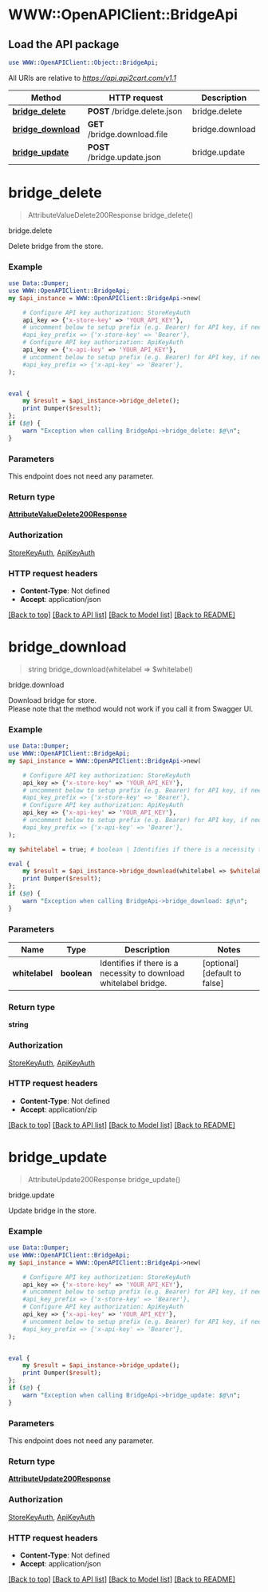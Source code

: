 # WWW::OpenAPIClient::BridgeApi

## Load the API package
```perl
use WWW::OpenAPIClient::Object::BridgeApi;
```

All URIs are relative to *https://api.api2cart.com/v1.1*

Method | HTTP request | Description
------------- | ------------- | -------------
[**bridge_delete**](BridgeApi.md#bridge_delete) | **POST** /bridge.delete.json | bridge.delete
[**bridge_download**](BridgeApi.md#bridge_download) | **GET** /bridge.download.file | bridge.download
[**bridge_update**](BridgeApi.md#bridge_update) | **POST** /bridge.update.json | bridge.update


# **bridge_delete**
> AttributeValueDelete200Response bridge_delete()

bridge.delete

Delete bridge from the store.

### Example
```perl
use Data::Dumper;
use WWW::OpenAPIClient::BridgeApi;
my $api_instance = WWW::OpenAPIClient::BridgeApi->new(

    # Configure API key authorization: StoreKeyAuth
    api_key => {'x-store-key' => 'YOUR_API_KEY'},
    # uncomment below to setup prefix (e.g. Bearer) for API key, if needed
    #api_key_prefix => {'x-store-key' => 'Bearer'},
    # Configure API key authorization: ApiKeyAuth
    api_key => {'x-api-key' => 'YOUR_API_KEY'},
    # uncomment below to setup prefix (e.g. Bearer) for API key, if needed
    #api_key_prefix => {'x-api-key' => 'Bearer'},
);


eval {
    my $result = $api_instance->bridge_delete();
    print Dumper($result);
};
if ($@) {
    warn "Exception when calling BridgeApi->bridge_delete: $@\n";
}
```

### Parameters
This endpoint does not need any parameter.

### Return type

[**AttributeValueDelete200Response**](AttributeValueDelete200Response.md)

### Authorization

[StoreKeyAuth](../README.md#StoreKeyAuth), [ApiKeyAuth](../README.md#ApiKeyAuth)

### HTTP request headers

 - **Content-Type**: Not defined
 - **Accept**: application/json

[[Back to top]](#) [[Back to API list]](../README.md#documentation-for-api-endpoints) [[Back to Model list]](../README.md#documentation-for-models) [[Back to README]](../README.md)

# **bridge_download**
> string bridge_download(whitelabel => $whitelabel)

bridge.download

Download bridge for store.</br>Please note that the method would not work if you call it from Swagger UI.

### Example
```perl
use Data::Dumper;
use WWW::OpenAPIClient::BridgeApi;
my $api_instance = WWW::OpenAPIClient::BridgeApi->new(

    # Configure API key authorization: StoreKeyAuth
    api_key => {'x-store-key' => 'YOUR_API_KEY'},
    # uncomment below to setup prefix (e.g. Bearer) for API key, if needed
    #api_key_prefix => {'x-store-key' => 'Bearer'},
    # Configure API key authorization: ApiKeyAuth
    api_key => {'x-api-key' => 'YOUR_API_KEY'},
    # uncomment below to setup prefix (e.g. Bearer) for API key, if needed
    #api_key_prefix => {'x-api-key' => 'Bearer'},
);

my $whitelabel = true; # boolean | Identifies if there is a necessity to download whitelabel bridge.

eval {
    my $result = $api_instance->bridge_download(whitelabel => $whitelabel);
    print Dumper($result);
};
if ($@) {
    warn "Exception when calling BridgeApi->bridge_download: $@\n";
}
```

### Parameters

Name | Type | Description  | Notes
------------- | ------------- | ------------- | -------------
 **whitelabel** | **boolean**| Identifies if there is a necessity to download whitelabel bridge. | [optional] [default to false]

### Return type

**string**

### Authorization

[StoreKeyAuth](../README.md#StoreKeyAuth), [ApiKeyAuth](../README.md#ApiKeyAuth)

### HTTP request headers

 - **Content-Type**: Not defined
 - **Accept**: application/zip

[[Back to top]](#) [[Back to API list]](../README.md#documentation-for-api-endpoints) [[Back to Model list]](../README.md#documentation-for-models) [[Back to README]](../README.md)

# **bridge_update**
> AttributeUpdate200Response bridge_update()

bridge.update

Update bridge in the store.

### Example
```perl
use Data::Dumper;
use WWW::OpenAPIClient::BridgeApi;
my $api_instance = WWW::OpenAPIClient::BridgeApi->new(

    # Configure API key authorization: StoreKeyAuth
    api_key => {'x-store-key' => 'YOUR_API_KEY'},
    # uncomment below to setup prefix (e.g. Bearer) for API key, if needed
    #api_key_prefix => {'x-store-key' => 'Bearer'},
    # Configure API key authorization: ApiKeyAuth
    api_key => {'x-api-key' => 'YOUR_API_KEY'},
    # uncomment below to setup prefix (e.g. Bearer) for API key, if needed
    #api_key_prefix => {'x-api-key' => 'Bearer'},
);


eval {
    my $result = $api_instance->bridge_update();
    print Dumper($result);
};
if ($@) {
    warn "Exception when calling BridgeApi->bridge_update: $@\n";
}
```

### Parameters
This endpoint does not need any parameter.

### Return type

[**AttributeUpdate200Response**](AttributeUpdate200Response.md)

### Authorization

[StoreKeyAuth](../README.md#StoreKeyAuth), [ApiKeyAuth](../README.md#ApiKeyAuth)

### HTTP request headers

 - **Content-Type**: Not defined
 - **Accept**: application/json

[[Back to top]](#) [[Back to API list]](../README.md#documentation-for-api-endpoints) [[Back to Model list]](../README.md#documentation-for-models) [[Back to README]](../README.md)

